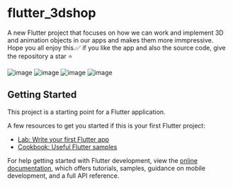 # flutter_3dshop

A new Flutter project that focuses on how we can work and implement 3D and animation objects in our apps 
and makes them more immpressive. Hope you all enjoy this.✅
if you like the app and also the source code, give the repository a star ⭐

![image](https://user-images.githubusercontent.com/86960501/177551199-28cc6dc1-b380-4b7f-a8af-fcf1220532b1.png)
![image](https://user-images.githubusercontent.com/86960501/177551476-c057b80b-5973-4e33-9ce7-3481aa6037d5.png)
![image](https://user-images.githubusercontent.com/86960501/177551202-5b7f2a81-e0ab-4e72-abf9-c513afd67ba2.png)
![image](https://user-images.githubusercontent.com/86960501/177551205-db3ec907-0c25-4524-9ddc-0da444905299.png)


## Getting Started

This project is a starting point for a Flutter application.

A few resources to get you started if this is your first Flutter project:

- [Lab: Write your first Flutter app](https://docs.flutter.dev/get-started/codelab)
- [Cookbook: Useful Flutter samples](https://docs.flutter.dev/cookbook)

For help getting started with Flutter development, view the
[online documentation](https://docs.flutter.dev/), which offers tutorials,
samples, guidance on mobile development, and a full API reference.
